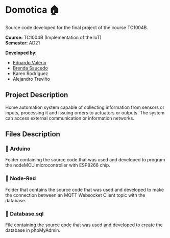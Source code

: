 # Domotica 🏠

Source code developed for the final project of the course TC1004B.

**Course:** TC1004B (Implementation of the IoT) <br>
**Semester:** AD21

**Developed by:** 
* [Eduardo Valerin](https://github.com/EduValerin13)
* [Brenda Saucedo](https://github.com/Bren12) <br>
* Karen Rodríguez
* Alejandro Treviño <br>

## Project Description

Home automation system capable of collecting information from sensors or inputs, processing 
it and issuing orders to actuators or outputs. The system can access external communication 
or information networks.

## Files Description

### 📁 Arduino

Folder containing the source code that was used and developed to program the nodeMCU microcontroller 
with ESP8266 chip.

### 📁 Node-Red

Folder that contains the source code that was used and developed to make the connection between an 
MQTT Websocket Client topic with the database.

### 📁 Database.sql

File containing the source code that was used and developed to create the database in phpMyAdmin.
